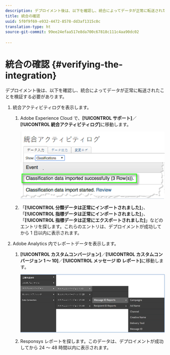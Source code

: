 ```yaml
---
description: デプロイメント後は、以下を確認し、統合によってデータが正常に転送されたことを検証する必要があります。
title: 統合の確認
uuid: 5f0f9f69-e932-4472-8578-dd3af1315c0c
translation-type: ht
source-git-commit: 99ee24efaa517e8da700c67818c111c4aa90dc02

---
```



# 統合の確認 {#verifying-the-integration}

デプロイメント後は、以下を確認し、統合によってデータが正常に転送されたことを検証する必要があります。

1. 統合アクティビティログを表示します。
   1. Adobe Experience Cloud で、**[!UICONTROL サポート]**／**[!UICONTROL 統合アクティビティログ]**&#x200B;に移動します。

      ![](assets/integration_activity_log.png)

   1. 「**[!UICONTROL 分類データは正常にインポートされました]**」、「**[!UICONTROL 指標データは正常にインポートされました]**」、「**[!UICONTROL 指標データは正常にエクスポートされました]**」などのエントリを探します。これらのエントリは、デプロイメントが成功してから 1 日以内に表示されます。
1. Adobe Analytics 内でレポートデータを表示します。

   1. **[!UICONTROL カスタムコンバージョン]**／**[!UICONTROL カスタムコンバージョン 1 ～ 10]**／**[!UICONTROL メッセージ ID レポート]**&#x200B;に移動します。

      ![](assets/reporting.png)

   1. Responsys レポートを探します。このデータは、デプロイメントが成功してから 24 ～ 48 時間以内に表示されます。
